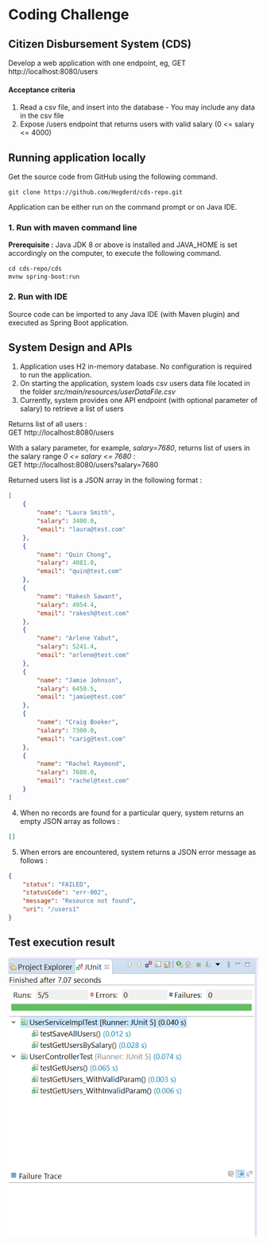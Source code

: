 
# Coding Challenge
## Citizen Disbursement System (CDS)
Develop a web application with one endpoint, eg, GET http://localhost:8080/users

#### Acceptance criteria
1. Read a csv file, and insert into the database - You may include any data in the csv file
2. Expose /users endpoint that returns users with valid salary (0 <= salary <= 4000)

## Running application locally
Get the source code from GitHub using the following command.
```
git clone https://github.com/Hegderd/cds-repo.git
```
Application can be either run on the command prompt or on Java IDE.
### 1. Run with maven command line
**Prerequisite :** Java JDK 8 or above is installed and JAVA_HOME is set accordingly on the computer, to execute the following command.
```
cd cds-repo/cds
mvnw spring-boot:run
```
### 2. Run with IDE
Source code can be imported to any Java IDE (with Maven plugin) and executed as Spring Boot application.

## System Design and APIs
1. Application uses H2 in-memory database. No configuration is required to run the application.
2. On starting the application, system loads csv users data file located in the folder *src/main/resources/userDataFile.csv*
3. Currently, system provides one API endpoint (with optional parameter of salary) to retrieve a list of users 

Returns list of all users : <br />
GET http://localhost:8080/users

With a salary parameter, for example, *salary=7680*, returns list of users in the salary range *0 <= salary <= 7680* : <br />
GET http://localhost:8080/users?salary=7680

Returned users list is a JSON array in the following format :

```json
[
    {
        "name": "Laura Smith",
        "salary": 3400.0,
        "email": "laura@test.com"
    },
    {
        "name": "Quin Chong",
        "salary": 4081.0,
        "email": "quin@test.com"
    },
    {
        "name": "Rakesh Sawant",
        "salary": 4954.4,
        "email": "rakesh@test.com"
    },
    {
        "name": "Arlene Yabut",
        "salary": 5241.4,
        "email": "arlene@test.com"
    },
    {
        "name": "Jamie Johnson",
        "salary": 6450.5,
        "email": "jamie@test.com"
    },
    {
        "name": "Craig Booker",
        "salary": 7300.0,
        "email": "carig@test.com"
    },
    {
        "name": "Rachel Raymond",
        "salary": 7680.0,
        "email": "rachel@test.com"
    }
]
```

4. When no records are found for a particular query, system returns an empty JSON array as follows :
```json
[]
```

5. When errors are encountered, system returns a JSON error message as follows :

```json
{
    "status": "FAILED",
    "statusCode": "err-002",
    "message": "Resource not found",
    "uri": "/users1"
}
```

## Test execution result
![Test Results](./TestExecutionResult.PNG)
